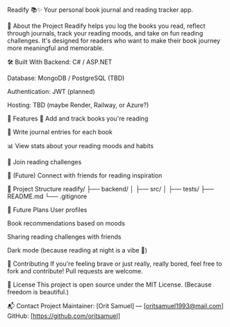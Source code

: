 Readify 📚✨
Your personal book journal and reading tracker app.

🚀 About the Project
Readify helps you log the books you read, reflect through journals, track your reading moods, and take on fun reading challenges. It's designed for readers who want to make their book journey more meaningful and memorable.

🛠️ Built With
Backend:  C# / ASP.NET 

Database: MongoDB / PostgreSQL (TBD)

Authentication: JWT (planned)

Hosting: TBD (maybe Render, Railway, or Azure?)

🎯 Features
📖 Add and track books you're reading

📝 Write journal entries for each book

📊 View stats about your reading moods and habits

🎯 Join reading challenges

👥 (Future) Connect with friends for reading inspiration

📂 Project Structure
readify/
├── backend/
│   ├── src/
│   ├── tests/
├── README.md
└── .gitignore

🧠 Future Plans
User profiles

Book recommendations based on moods

Sharing reading challenges with friends

Dark mode (because reading at night is a vibe 🌙)

🤝 Contributing
If you're feeling brave or just really, really bored, feel free to fork and contribute! Pull requests are welcome.

📜 License
This project is open source under the MIT License.
(Because freedom is beautiful.)

📬 Contact
Project Maintainer: [Orit Samuel] — [oritsamuel1993@mail.com]
GitHub: [https://github.com/oritsamuel]